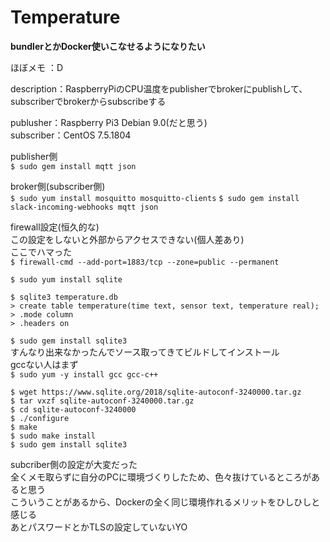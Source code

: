 # Temperature  

**bundlerとかDocker使いこなせるようになりたい**

ほぼメモ ：D  

description：RaspberryPiのCPU温度をpublisherでbrokerにpublishして、subscriberでbrokerからsubscribeする

publusher：Raspberry Pi3 Debian 9.0(だと思う)  
subscriber：CentOS 7.5.1804  

publisher側  
`$ sudo gem install mqtt json`

broker側(subscriber側)  
`$ sudo yum install mosquitto mosquitto-clients`
`$ sudo gem install slack-incoming-webhooks mqtt json`

firewall設定(恒久的な)  
この設定をしないと外部からアクセスできない(個人差あり)  
ここでハマった  
`$ firewall-cmd --add-port=1883/tcp --zone=public --permanent`  

`$ sudo yum install sqlite`  

`$ sqlite3 temperature.db`  
`> create table temperature(time text, sensor text, temperature real);`  
`> .mode column`  
`> .headers on`  

`$ sudo gem install sqlite3`  
すんなり出来なかったんでソース取ってきてビルドしてインストール  
gccない人はまず  
`$ sudo yum -y install gcc gcc-c++`

`$ wget https://www.sqlite.org/2018/sqlite-autoconf-3240000.tar.gz`  
`$ tar vxzf sqlite-autoconf-3240000.tar.gz`  
`$ cd sqlite-autoconf-3240000`  
`$ ./configure`  
`$ make`  
`$ sudo make install`  
`$ sudo gem install sqlite3`  

subcriber側の設定が大変だった  
全くメモ取らずに自分のPCに環境づくりしたため、色々抜けているところがあると思う  
こういうことがあるから、Dockerの全く同じ環境作れるメリットをひしひしと感じる  
あとパスワードとかTLSの設定していないYO
